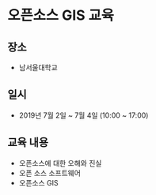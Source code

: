 ﻿# 오픈소스 GIS 교육

## 장소
* 남서울대학교
  
## 일시
* 2019년 7월 2일 ~ 7월 4일 (10:00 ~ 17:00)

## 교육 내용
* 오픈소스에 대한 오해와 진실
* 오픈 소스 소프트웨어
* 오픈소스 GIS
